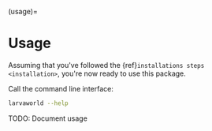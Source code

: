 (usage)=

# Usage

Assuming that you've followed the {ref}`installations steps <installation>`, you're now ready to use this package.

Call the command line interface:

```bash
larvaworld --help
```

TODO: Document usage
